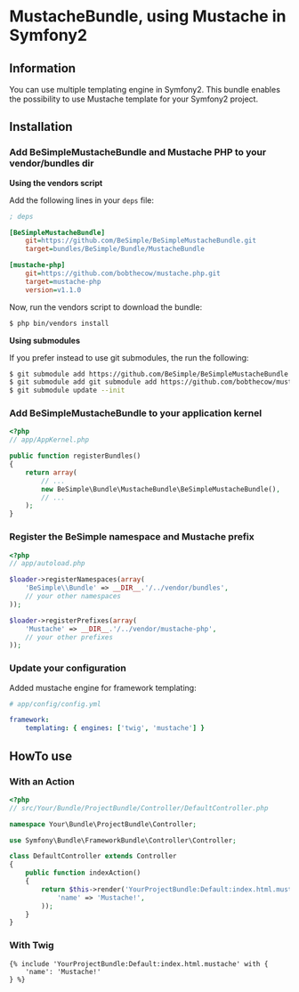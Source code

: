 MustacheBundle, using Mustache in Symfony2
==========================================

## Information

You can use multiple templating engine in Symfony2.
This bundle enables the possibility to use Mustache template for your Symfony2 project.

## Installation

### Add BeSimpleMustacheBundle and Mustache PHP to your vendor/bundles dir

**Using the vendors script**

Add the following lines in your `deps` file:

``` ini
; deps

[BeSimpleMustacheBundle]
    git=https://github.com/BeSimple/BeSimpleMustacheBundle.git
    target=bundles/BeSimple/Bundle/MustacheBundle

[mustache-php]
    git=https://github.com/bobthecow/mustache.php.git
    target=mustache-php
    version=v1.1.0
```

Now, run the vendors script to download the bundle:

``` bash
$ php bin/vendors install
```

**Using submodules**

If you prefer instead to use git submodules, the run the following:

``` bash
$ git submodule add https://github.com/BeSimple/BeSimpleMustacheBundle.git vendor/bundles/BeSimple/Bundle/MustacheBundle
$ git submodule add git submodule add https://github.com/bobthecow/mustache.php.git vendor/mustache-php v1.1.0
$ git submodule update --init
```

### Add BeSimpleMustacheBundle to your application kernel

``` php
<?php
// app/AppKernel.php

public function registerBundles()
{
    return array(
        // ...
        new BeSimple\Bundle\MustacheBundle\BeSimpleMustacheBundle(),
        // ...
    );
}
```

### Register the BeSimple namespace and Mustache prefix

``` php
<?php
// app/autoload.php

$loader->registerNamespaces(array(
    'BeSimple\\Bundle' => __DIR__.'/../vendor/bundles',
    // your other namespaces
));

$loader->registerPrefixes(array(
    'Mustache' => __DIR__.'/../vendor/mustache-php',
    // your other prefixes
));
```

### Update your configuration

Added mustache engine for framework templating:

``` yaml
# app/config/config.yml

framework:
    templating: { engines: ['twig', 'mustache'] }
```

## HowTo use

### With an Action

``` php
<?php
// src/Your/Bundle/ProjectBundle/Controller/DefaultController.php

namespace Your\Bundle\ProjectBundle\Controller;

use Symfony\Bundle\FrameworkBundle\Controller\Controller;

class DefaultController extends Controller
{
    public function indexAction()
    {
        return $this->render('YourProjectBundle:Default:index.html.mustache', array(
            'name' => 'Mustache!',
        ));
    }
}
```

### With Twig

``` twig
{% include 'YourProjectBundle:Default:index.html.mustache' with {
    'name': 'Mustache!'
} %}
```
